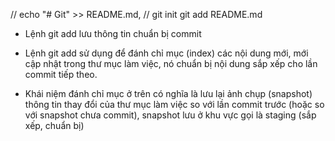 // echo "# Git" >> README.md,
// git init
git add README.md

- Lệnh git add lưu thông tin chuẩn bị commit
- Lệnh git add sử dụng để đánh chỉ mục (index) các nội dung mới, mới cập nhật trong thư mục làm việc, nó chuẩn bị nội dung sắp xếp cho lần commit tiếp theo.

- Khái niệm đánh chỉ mục ở trên có nghĩa là lưu lại ảnh chụp (snapshot) thông tin thay đổi của thư mục làm việc so với lần commit trước (hoặc so với snapshot chưa commit), snapshot lưu ở khu vực gọi là staging (sắp xếp, chuẩn bị)